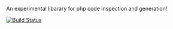 An experimental libarary for php code inspection and generation!

[![Build Status](https://secure.travis-ci.org/nicmart/Phpy.png?branch=master)](http://travis-ci.org/nicmart/Phpy)